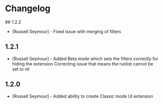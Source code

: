 # Changelog

## 1.2.2

- [Russell Seymour] - Fixed issue with merging of filters

## 1.2.1

- [Russell Seymour] - Added Beta mode which sets the filters correctly for hiding the extension
                      Correcting issue that means the runlist cannot be set to nil


## 1.2.0

- [Russell Seymour] - Added ability to create Classic mode UI extension

